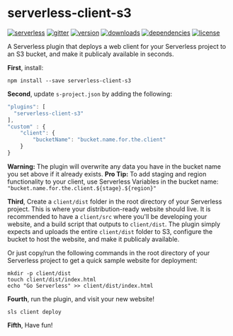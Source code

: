 serverless-client-s3
====================
[![serverless](http://public.serverless.com/badges/v3.svg)](http://www.serverless.com)
[![gitter](https://img.shields.io/gitter/room/serverless/serverless.svg)](https://gitter.im/serverless/serverless)
[![version](https://img.shields.io/npm/v/serverless-client-s3.svg)](https://www.npmjs.com/package/serverless-client-s3)
[![downloads](https://img.shields.io/npm/dm/serverless-client-s3.svg)](https://www.npmjs.com/package/serverless-client-s3)
[![dependencies](https://img.shields.io/david/serverless/serverless-client-s3.svg)](https://www.npmjs.com/package/serverless-client-s3)
[![license](https://img.shields.io/npm/l/serverless-client-s3.svg)](https://www.npmjs.com/package/serverless-client-s3)


A Serverless plugin that deploys a web client for your Serverless project to an S3 bucket, and make it publicaly available in seconds.

**First**, install:

```
npm install --save serverless-client-s3
```
**Second**, update `s-project.json` by adding the following:

```js
"plugins": [
  "serverless-client-s3"
],
"custom" : {
    "client": {
        "bucketName": "bucket.name.for.the.client"
    }
}
```
**Warning:** The plugin will overwrite any data you have in the bucket name you set above if it already exists.
**Pro Tip:** To add staging and region functionality to your client, use Serverless Variables in the bucket name: `"bucket.name.for.the.client.${stage}.${region}"`


**Third**, Create a `client/dist` folder in the root directory of your Serverless project. This is where your distribution-ready website should live. It is recommended to have a `client/src` where you'll be developing your website, and a build script that outputs to `client/dist`. The plugin simply expects and uploads the entire `client/dist` folder to S3, configure the bucket to host the website, and make it publicaly available.

Or just copy/run the following commands in the root directory of your Serverless project to get a quick sample website for deployment:

```
mkdir -p client/dist
touch client/dist/index.html
echo "Go Serverless" >> client/dist/index.html
```

**Fourth**, run the plugin, and visit your new website!

```
sls client deploy
```

**Fifth**, Have fun!
